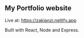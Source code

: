 ## My Portfolio website

Live at: https://zakjanzi.netlify.app

Built with React, Node and Express.
